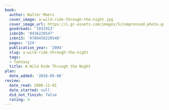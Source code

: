 ```yaml
---
book:
  author: Walter Moers
  cover_image: a-wild-ride-through-the-night.jpg
  cover_image_url: https://i.gr-assets.com/images/S/compressed.photo.goodreads.com/books/1180378641l/1032913.jpg
  goodreads: '1032913'
  isbn10: '0436220547'
  isbn13: '9780436220548'
  pages: '224'
  publication_year: '2004'
  slug: a-wild-ride-through-the-night
  tags:
  - fantasy
  title: A Wild Ride Through the Night
plan:
  date_added: '2016-05-06'
review:
  date_read: 2006-11-01
  date_started: null
  did_not_finish: false
  rating: 4
---
```

